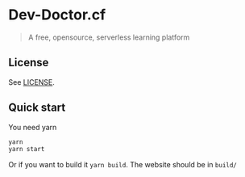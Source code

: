 # Dev-Doctor.cf

> A free, opensource, serverless learning platform

## License

See [LICENSE](LICENSE).

## Quick start

You need yarn

```bash
yarn
yarn start
```

Or if you want to build it `yarn build`. The website should be in `build/`
